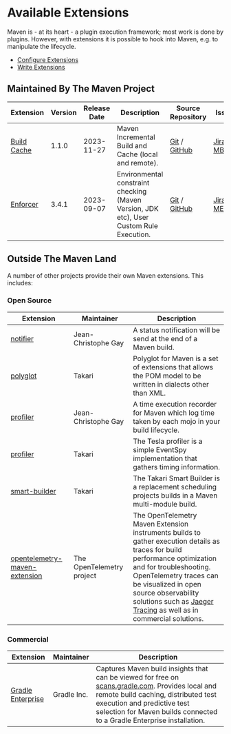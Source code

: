 # Available Extensions

<!--
Licensed to the Apache Software Foundation (ASF) under one
or more contributor license agreements.  See the NOTICE file
distributed with this work for additional information
regarding copyright ownership.  The ASF licenses this file
to you under the Apache License, Version 2.0 (the
"License"); you may not use this file except in compliance
with the License.  You may obtain a copy of the License at

    http://www.apache.org/licenses/LICENSE-2.0

Unless required by applicable law or agreed to in writing,
software distributed under the License is distributed on an
"AS IS" BASIS, WITHOUT WARRANTIES OR CONDITIONS OF ANY
KIND, either express or implied.  See the License for the
specific language governing permissions and limitations
under the License.
-->

Maven is - at its heart - a plugin execution framework; most work is done by plugins. However, with extensions
it is possible to hook into Maven, e.g. to manipulate the lifecycle.

* [Configure Extensions](/guides/mini/guide-using-extensions.html)
* [Write Extensions](/examples/maven-3-lifecycle-extensions.html)

## Maintained By The Maven Project

| Extension                                      | Version | Release Date | Description                                                                             | Source Repository                                                                                                   | Issue Tracker
|------------------------------------------------|---------|--------------|-----------------------------------------------------------------------------------------|---------------------------------------------------------------------------------------------------------------------|-----------------|
|[Build Cache](./maven-build-cache-extension/)   | 1.1.0   | 2023-11-27   | Maven Incremental Build and Cache (local and remote). | [Git](https://gitbox.apache.org/repos/asf/maven-build-cache-extension.git) / [GitHub](https://github.com/apache/maven-build-cache-extension/) | [Jira MBUILDCACHE](https://issues.apache.org/jira/browse/MBUILDCACHE)
|[Enforcer](/enforcer/maven-enforcer-extension/) | 3.4.1   | 2023-09-07   | Environmental constraint checking (Maven Version, JDK etc), User Custom Rule Execution. | [Git](https://gitbox.apache.org/repos/asf/maven-enforcer.git) / [GitHub](https://github.com/apache/maven-enforcer/) | [Jira MENFORCER](https://issues.apache.org/jira/browse/MENFORCER)

## Outside The Maven Land

A number of other projects provide their own Maven extensions. This includes:

### Open Source

| Extension                                                 | Maintainer          | Description
|-----------------------------------------------------------|---------------------|-----------
| [notifier](https://github.com/jcgay/maven-notifier)       | Jean-Christophe Gay | A status notification will be send at the end of a Maven build.
| [polyglot](https://github.com/takari/polyglot-maven)      | Takari              | Polyglot for Maven is a set of extensions that allows the POM model to be written in dialects other than XML.
| [profiler](https://github.com/jcgay/maven-profiler)       | Jean-Christophe Gay | A time execution recorder for Maven which log time taken by each mojo in your build lifecycle.
| [profiler](https://github.com/takari/maven-profiler)      | Takari              | The Tesla profiler is a simple EventSpy implementation that gathers timing information.
| [smart-builder](https://github.com/takari/takari-smart-builder) | Takari        | The Takari Smart Builder is a replacement scheduling projects builds in a Maven multi-module build.
| [opentelemetry-maven-extension](https://github.com/open-telemetry/opentelemetry-java-contrib/tree/main/maven-extension)  | The OpenTelemetry project       | The OpenTelemetry Maven Extension instruments builds to gather execution details as traces for build performance optimization and for troubleshooting. <br/>OpenTelemetry traces can be visualized in open source observability solutions such as [Jaeger Tracing](https://www.jaegertracing.io) as well as in commercial solutions.

### Commercial

| Extension                                                                | Maintainer  | Description
|--------------------------------------------------------------------------|-------------|-----------
| [Gradle Enterprise](https://docs.gradle.com/enterprise/maven-extension/) | Gradle Inc. | Captures Maven build insights that can be viewed for free on [scans.gradle.com](https://scans.gradle.com/). Provides local and remote build caching, distributed test execution and predictive test selection for Maven builds connected to a Gradle Enterprise installation.
